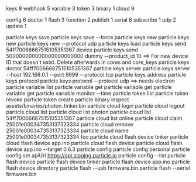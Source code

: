 keys 8
webhook 5
variable 3
token 3
binary 1
cloud 9

config 6
doctor 1
flash 3
function 2
publish 1
serial 8
subscribe 1
udp 2
update 1


particle keys save <file>
particle keys save <file> --force
particle keys new
particle keys new <file>
particle keys new --protocol udp
particle keys load <file>
particle keys send 54ff70066667515105351367 device
particle keys send 500000000000000000000000 dummy --product_id 10
  ==> For new device ID that doesn't exist. Delete afterwards in cores and core_keys
particle keys doctor 54ff70066667515105351367
particle keys server
particle keys server --host 192.168.0.1 --port 9999 --protocol tcp
particle keys address
particle keys protocol
particle keys protocol --protocol udp
  ==> needs electron
particle variable list
particle variable get <device> <variable>
particle variable get <device>
particle variable get <variable>
particle variable monitor <device> <variable> --time
particle token list
particle token revoke
particle token create
particle binary inspect assets/binaries/photon_tinker.bin
particle cloud login
particle cloud logout
particle cloud list
particle cloud list photon
particle cloud list 54ff70066667515105351367
particle cloud list online
particle cloud claim 25001e000347353137323334
particle cloud remove 25001e000347353137323334
particle cloud name 25001e000347353137323334 foo
particle cloud flash device tinker
particle cloud flash device app.ino
particle cloud flash device
particle cloud flash device app.ino --target 0.6.3
particle config
particle config personal
particle config set apiUrl https://api.staging.particle.io
particle config --list
particle flash device
particle flash device tinker
particle flash device app.ino
particle flash device directory
particle flash --usb firmware.bin
particle flash --serial firmware.bin

